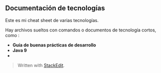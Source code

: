 ## Documentación de tecnologías

Este es mi cheat sheet de varias tecnologías.

Hay archivos sueltos con comandos o documentos de tecnología cortos, como :

- **Guía de buenas prácticas de desarrollo**
- **Java 9**
- 
> Written with [StackEdit](https://stackedit.io/).
<!--stackedit_data:
eyJoaXN0b3J5IjpbLTE5NjU0OTExNDMsODI1ODk0ODcyXX0=
-->